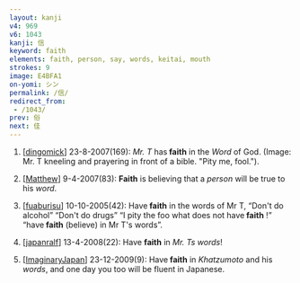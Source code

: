 ```yaml
---
layout: kanji
v4: 969
v6: 1043
kanji: 信
keyword: faith
elements: faith, person, say, words, keitai, mouth
strokes: 9
image: E4BFA1
on-yomi: シン
permalink: /信/
redirect_from:
 - /1043/
prev: 俗
next: 佳
---
```


1) [<a href="http://kanji.koohii.com/profile/dingomick">dingomick</a>] 23-8-2007(169): <em>Mr. T</em> has<strong> faith</strong> in the <em>Word</em> of God. (Image: Mr. T kneeling and prayering in front of a bible. &quot;Pity me, fool.&quot;).

2) [<a href="http://kanji.koohii.com/profile/Matthew">Matthew</a>] 9-4-2007(83): <strong>Faith</strong> is believing that a <em>person</em> will be true to his <em>word</em>.

3) [<a href="http://kanji.koohii.com/profile/fuaburisu">fuaburisu</a>] 10-10-2005(42): Have<strong> faith</strong> in the words of Mr T, “Don&#039;t do alcohol” “Don&#039;t do drugs” “I pity the foo what does not have<strong> faith</strong> !” “have<strong> faith</strong> (believe) in Mr T&#039;s words”.

4) [<a href="http://kanji.koohii.com/profile/japanralf">japanralf</a>] 13-4-2008(22): Have <strong>faith</strong> in <em>Mr. Ts</em> <em>words</em>!

5) [<a href="http://kanji.koohii.com/profile/ImaginaryJapan">ImaginaryJapan</a>] 23-12-2009(9): Have<strong> faith</strong> in <em>Khatzumoto</em> and his <em>words</em>, and one day you too will be fluent in Japanese.

